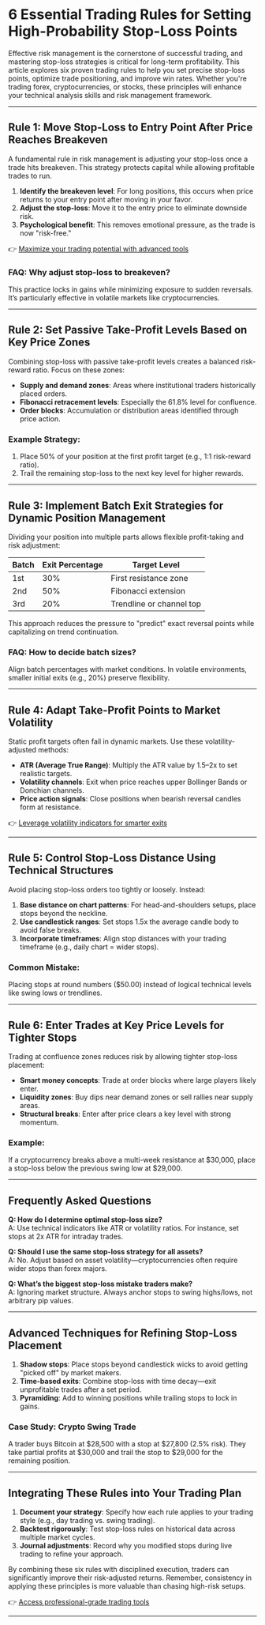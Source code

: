 # 6 Essential Trading Rules for Setting High-Probability Stop-Loss Points  

Effective risk management is the cornerstone of successful trading, and mastering stop-loss strategies is critical for long-term profitability. This article explores six proven trading rules to help you set precise stop-loss points, optimize trade positioning, and improve win rates. Whether you're trading forex, cryptocurrencies, or stocks, these principles will enhance your technical analysis skills and risk management framework.  

---

## Rule 1: Move Stop-Loss to Entry Point After Price Reaches Breakeven  

A fundamental rule in risk management is adjusting your stop-loss once a trade hits breakeven. This strategy protects capital while allowing profitable trades to run.  

1. **Identify the breakeven level**: For long positions, this occurs when price returns to your entry point after moving in your favor.  
2. **Adjust the stop-loss**: Move it to the entry price to eliminate downside risk.  
3. **Psychological benefit**: This removes emotional pressure, as the trade is now "risk-free."  

👉 [Maximize your trading potential with advanced tools](https://bit.ly/okx-bonus)  

### FAQ: Why adjust stop-loss to breakeven?  
This practice locks in gains while minimizing exposure to sudden reversals. It’s particularly effective in volatile markets like cryptocurrencies.  

---

## Rule 2: Set Passive Take-Profit Levels Based on Key Price Zones  

Combining stop-loss with passive take-profit levels creates a balanced risk-reward ratio. Focus on these zones:  

- **Supply and demand zones**: Areas where institutional traders historically placed orders.  
- **Fibonacci retracement levels**: Especially the 61.8% level for confluence.  
- **Order blocks**: Accumulation or distribution areas identified through price action.  

### Example Strategy:  
1. Place 50% of your position at the first profit target (e.g., 1:1 risk-reward ratio).  
2. Trail the remaining stop-loss to the next key level for higher rewards.  

---

## Rule 3: Implement Batch Exit Strategies for Dynamic Position Management  

Dividing your position into multiple parts allows flexible profit-taking and risk adjustment:  

| Batch | Exit Percentage | Target Level |  
|-------|-----------------|--------------|  
| 1st   | 30%             | First resistance zone |  
| 2nd   | 50%             | Fibonacci extension |  
| 3rd   | 20%             | Trendline or channel top |  

This approach reduces the pressure to "predict" exact reversal points while capitalizing on trend continuation.  

### FAQ: How to decide batch sizes?  
Align batch percentages with market conditions. In volatile environments, smaller initial exits (e.g., 20%) preserve flexibility.  

---

## Rule 4: Adapt Take-Profit Points to Market Volatility  

Static profit targets often fail in dynamic markets. Use these volatility-adjusted methods:  

- **ATR (Average True Range)**: Multiply the ATR value by 1.5–2x to set realistic targets.  
- **Volatility channels**: Exit when price reaches upper Bollinger Bands or Donchian channels.  
- **Price action signals**: Close positions when bearish reversal candles form at resistance.  

👉 [Leverage volatility indicators for smarter exits](https://bit.ly/okx-bonus)  

---

## Rule 5: Control Stop-Loss Distance Using Technical Structures  

Avoid placing stop-loss orders too tightly or loosely. Instead:  

1. **Base distance on chart patterns**: For head-and-shoulders setups, place stops beyond the neckline.  
2. **Use candlestick ranges**: Set stops 1.5x the average candle body to avoid false breaks.  
3. **Incorporate timeframes**: Align stop distances with your trading timeframe (e.g., daily chart = wider stops).  

### Common Mistake:  
Placing stops at round numbers ($50.00) instead of logical technical levels like swing lows or trendlines.  

---

## Rule 6: Enter Trades at Key Price Levels for Tighter Stops  

Trading at confluence zones reduces risk by allowing tighter stop-loss placement:  

- **Smart money concepts**: Trade at order blocks where large players likely enter.  
- **Liquidity zones**: Buy dips near demand zones or sell rallies near supply areas.  
- **Structural breaks**: Enter after price clears a key level with strong momentum.  

### Example:  
If a cryptocurrency breaks above a multi-week resistance at $30,000, place a stop-loss below the previous swing low at $29,000.  

---

## Frequently Asked Questions  

**Q: How do I determine optimal stop-loss size?**  
A: Use technical indicators like ATR or volatility ratios. For instance, set stops at 2x ATR for intraday trades.  

**Q: Should I use the same stop-loss strategy for all assets?**  
A: No. Adjust based on asset volatility—cryptocurrencies often require wider stops than forex majors.  

**Q: What’s the biggest stop-loss mistake traders make?**  
A: Ignoring market structure. Always anchor stops to swing highs/lows, not arbitrary pip values.  

---

## Advanced Techniques for Refining Stop-Loss Placement  

1. **Shadow stops**: Place stops beyond candlestick wicks to avoid getting "picked off" by market makers.  
2. **Time-based exits**: Combine stop-loss with time decay—exit unprofitable trades after a set period.  
3. **Pyramiding**: Add to winning positions while trailing stops to lock in gains.  

### Case Study: Crypto Swing Trade  
A trader buys Bitcoin at $28,500 with a stop at $27,800 (2.5% risk). They take partial profits at $30,000 and trail the stop to $29,000 for the remaining position.  

---

## Integrating These Rules into Your Trading Plan  

1. **Document your strategy**: Specify how each rule applies to your trading style (e.g., day trading vs. swing trading).  
2. **Backtest rigorously**: Test stop-loss rules on historical data across multiple market cycles.  
3. **Journal adjustments**: Record why you modified stops during live trading to refine your approach.  

By combining these six rules with disciplined execution, traders can significantly improve their risk-adjusted returns. Remember, consistency in applying these principles is more valuable than chasing high-risk setups.  

👉 [Access professional-grade trading tools](https://bit.ly/okx-bonus)  

--- 
